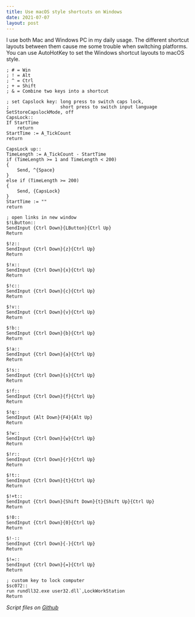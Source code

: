 ```yaml
---
title: Use macOS style shortcuts on Windows
date: 2021-07-07
layout: post
---
```


I use both Mac and Windows PC in my daily usage. The different shortcut layouts between them cause me some trouble when switching platforms. You can use AutoHotKey to set the Windows shortcut layouts to macOS style.

```AutoHotKey
; # = Win
; ! = Alt
; ^ = Ctrl
; + = Shift
; & = Combine two keys into a shortcut

; set Capslock key: long press to switch caps lock,
;                   short press to switch input language
SetStoreCapslockMode, off
CapsLock::
If StartTime
    return
StartTime := A_TickCount
return

CapsLock up::
TimeLength := A_TickCount - StartTime
if (TimeLength >= 1 and TimeLength < 200)
{
    Send, ^{Space}
}
else if (TimeLength >= 200)
{
    Send, {CapsLock}
}
StartTime := ""
return

; open links in new window
$!LButton::
SendInput {Ctrl Down}{LButton}{Ctrl Up}
Return

$!z::
SendInput {Ctrl Down}{z}{Ctrl Up}
Return

$!x::
SendInput {Ctrl Down}{x}{Ctrl Up}
Return

$!c::
SendInput {Ctrl Down}{c}{Ctrl Up}
Return

$!v::
SendInput {Ctrl Down}{v}{Ctrl Up}
Return

$!b::
SendInput {Ctrl Down}{b}{Ctrl Up}
Return

$!a::
SendInput {Ctrl Down}{a}{Ctrl Up}
Return

$!s::
SendInput {Ctrl Down}{s}{Ctrl Up}
Return

$!f::
SendInput {Ctrl Down}{f}{Ctrl Up}
Return

$!q::
SendInput {Alt Down}{F4}{Alt Up}
Return

$!w::
SendInput {Ctrl Down}{w}{Ctrl Up}
Return

$!r::
SendInput {Ctrl Down}{r}{Ctrl Up}
Return

$!t::
SendInput {Ctrl Down}{t}{Ctrl Up}
Return

$!+t::
SendInput {Ctrl Down}{Shift Down}{t}{Shift Up}{Ctrl Up}
Return

$!0::
SendInput {Ctrl Down}{0}{Ctrl Up}
Return

$!-::
SendInput {Ctrl Down}{-}{Ctrl Up}
Return

$!=::
SendInput {Ctrl Down}{=}{Ctrl Up}
Return

; custom key to lock computer
$sc072::
run rundll32.exe user32.dll`,LockWorkStation
Return
```

*Script files on [Github](https://github.com/hsywme/autohotkey)*
